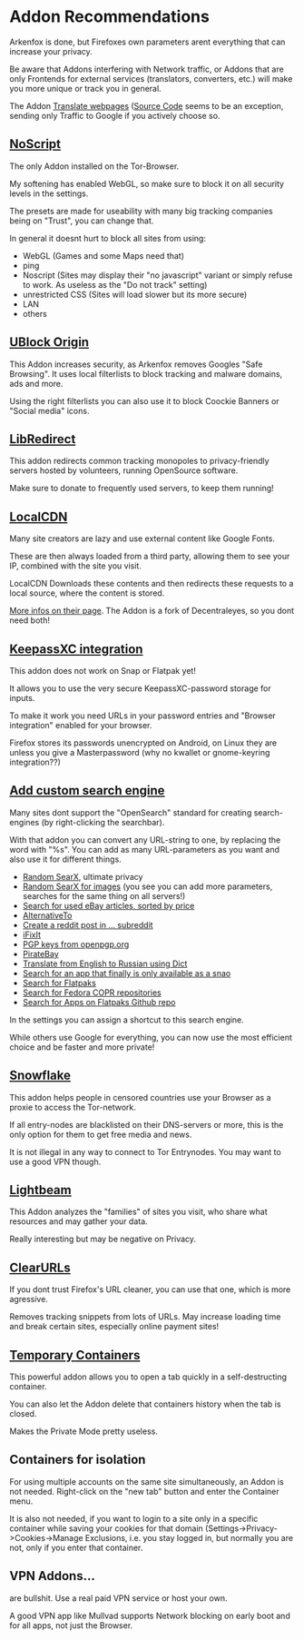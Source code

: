 # Addon Recommendations

Arkenfox is done, but Firefoxes own parameters arent everything that can increase your privacy.

Be aware that Addons interfering with Network traffic, or Addons that are only Frontends for external services (translators, converters, etc.) will make you more unique or track you in general.

The Addon [Translate webpages](https://addons.mozilla.org/en-US/firefox/addon/traduzir-paginas-web/) ([Source Code](https://github.com/FilipePS/Traduzir-paginas-web) seems to be an exception, sending only Traffic to Google if you actively choose so.

## [NoScript](https://addons.mozilla.org/en-US/firefox/addon/noscript/)
The only Addon installed on the Tor-Browser.

My softening has enabled WebGL, so make sure to block it on all security levels in the settings.

The presets are made for useability with many big tracking companies being on "Trust", you can change that.

In general it doesnt hurt to block all sites from using:

- WebGL (Games and some Maps need that)
- ping
- Noscript (Sites may display their "no javascript" variant or simply refuse to work. As useless as the "Do not track" setting)
- unrestricted CSS (Sites will load slower but its more secure)
- LAN
- others


## [UBlock Origin](https://addons.mozilla.org/en-US/firefox/addon/ublock-origin)
This Addon increases security, as Arkenfox removes Googles "Safe Browsing". It uses local filterlists to block tracking and malware domains, ads and more.

Using the right filterlists you can also use it to block Coockie Banners or "Social media" icons.

## [LibRedirect](https://addons.mozilla.org/en-US/firefox/addon/libredirect/)
This addon redirects common tracking monopoles to privacy-friendly servers hosted by volunteers, running OpenSource software.

Make sure to donate to frequently used servers, to keep them running!

## [LocalCDN](https://addons.mozilla.org/en-US/firefox/addon/localcdn-fork-of-decentraleyes/)
Many site creators are lazy and use external content like Google Fonts.

These are then always loaded from a third party, allowing them to see your IP, combined with the site you visit.

LocalCDN Downloads these contents and then redirects these requests to a local source, where the content is stored.

[More infos on their page](https://codeberg.org/nobody/LocalCDN). The Addon is a fork of Decentraleyes, so you dont need both!

## [KeepassXC integration](https://addons.mozilla.org/en-US/firefox/addon/keepassxc-browser/)
This addon does not work on Snap or Flatpak yet!

It allows you to use the very secure KeepassXC-password storage for inputs. 

To make it work you need URLs in your password entries and "Browser integration" enabled for your browser.

Firefox stores its passwords unencrypted on Android, on Linux they are unless you give a Masterpassword (why no kwallet or gnome-keyring integration??)

## [Add custom search engine](https://addons.mozilla.org/en-US/firefox/addon/add-custom-search-engine/)
Many sites dont support the "OpenSearch" standard for creating search-engines (by right-clicking the searchbar).

With that addon you can convert any URL-string to one, by replacing the word with "%s". You can add as many URL-parameters as you want and also use it for different things.

- [Random SearX](https://searx.neocities.org/#q=%s&category_general=on), ultimate privacy
- [Random SearX for images](https://searx.neocities.org/#q=%s&category_images=on) (you see you can add more parameters, searches for the same thing on all servers!)
- [Search for used eBay articles, sorted by price](https://www.ebay.de/sch/i.html?_fsrp=1&rt=nc&_nkw=%s&_sacat=0&_sop=15&LH_ItemCondition=4)
- [AlternativeTo](https://alternativeto.net/browse/search/?q=%s)
- [Create a reddit post in ... subreddit](https://www.reddit.com/r/%s/submit)
- [iFixIt](https://www.ifixit.com/Search?query=%s)
- [PGP keys from openpgp.org](https://keys.openpgp.org/search?q=%s)
- [PirateBay](https://pirate-bays.net/search?q=%s)
- [Translate from English to Russian using Dict](https://enru.dict.cc/?s=%s)
- [Search for an app that finally is only available as a snao](https://snapcraft.io/search?q=%s)
- [Search for Flatpaks](https://flathub.org/apps/search/test)
- [Search for Fedora COPR repositories](https://copr.fedorainfracloud.org/coprs/fulltext/?fulltext=%s)
- [Search for Apps on Flatpaks Github repo](https://github.com/search?q=org%3Aflathub+%s)

In the settings you can assign a shortcut to this search engine.

While others use Google for everything, you can now use the most efficient choice and be faster and more private!

## [Snowflake](https://addons.mozilla.org/en-US/firefox/addon/torproject-snowflake/)
This addon helps people in censored countries use your Browser as a proxie to access the Tor-network.

If all entry-nodes are blacklisted on their DNS-servers or more, this is the only option for them to get free media and news.

It is not illegal in any way to connect to Tor Entrynodes. You may want to use a good VPN though.

## [Lightbeam](https://addons.mozilla.org/en-US/firefox/addon/lightbeam-chikl/)
This Addon analyzes the "families" of sites you visit, who share what resources and may gather your data. 

Really interesting but may be negative on Privacy.

## [ClearURLs](https://addons.mozilla.org/en-US/firefox/addon/clearurls/)
If you dont trust Firefox's URL cleaner, you can use that one, which is more agressive.

Removes tracking snippets from lots of URLs. May increase loading time and break certain sites, especially online payment sites!

## [Temporary Containers](https://addons.mozilla.org/en-US/firefox/addon/temporary-containers/)
This powerful addon allows you to open a tab quickly in a self-destructing container. 

You can also let the Addon delete that containers history when the tab is closed. 

Makes the Private Mode pretty useless.

## Containers for isolation
For using multiple accounts on the same site simultaneously, an Addon is not needed. Right-click on the "new tab" button and enter the Container menu.

It is also not needed, if you want to login to a site only in a specific container while saving your cookies for that domain (Settings->Privacy->Cookies->Manage Exclusions, i.e. you stay logged in, but normally you are not, only if you enter that container.

## VPN Addons...
are bullshit. Use a real paid VPN service or host your own.

A good VPN app like Mullvad supports Network blocking on early boot and for all apps, not just the Browser.
